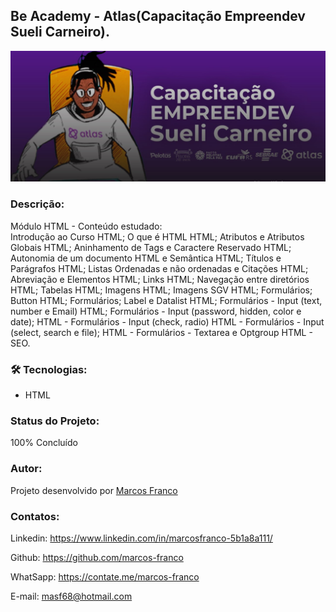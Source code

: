 ## Be Academy - Atlas(Capacitação Empreendev Sueli Carneiro).

![preview](./imagens/preview1.jpg)


### Descrição:

Módulo HTML - Conteúdo estudado:<br>
Introdução ao Curso HTML; O que é HTML HTML; Atributos e Atributos Globais HTML; Aninhamento de Tags e Caractere Reservado HTML; Autonomia de um documento HTML e Semântica HTML; Títulos e Parágrafos HTML; Listas Ordenadas e não ordenadas e Citações HTML; Abreviação e Elementos HTML; Links HTML; Navegação entre diretórios HTML; Tabelas HTML; Imagens HTML; Imagens SGV HTML; Formulários; Button HTML; Formulários; Label e Datalist HTML; Formulários - Input (text, number e Email) HTML; Formulários - Input (password, hidden, color e date); HTML - Formulários - Input (check, radio) HTML - Formulários - Input (select, search e file);
HTML - Formulários - Textarea e Optgroup HTML - SEO.


### 🛠 Tecnologias:
- HTML

### Status do Projeto:
100% Concluído

### Autor:
Projeto desenvolvido por [Marcos Franco](https://www.linkedin.com/in/marcosfranco-5b1a8a111/)

### Contatos:
Linkedin: https://www.linkedin.com/in/marcosfranco-5b1a8a111/

Github: https://github.com/marcos-franco

WhatSapp: https://contate.me/marcos-franco

E-mail: masf68@hotmail.com
